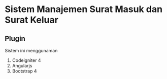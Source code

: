 # Sistem Manajemen Surat Masuk dan Surat Keluar

## Plugin
Sistem ini menggunaman
1. Codeigniter 4
2. Angularjs
3. Bootstrap 4

